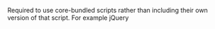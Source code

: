 Required to use core-bundled scripts rather than including their own version of that script. For example jQuery

